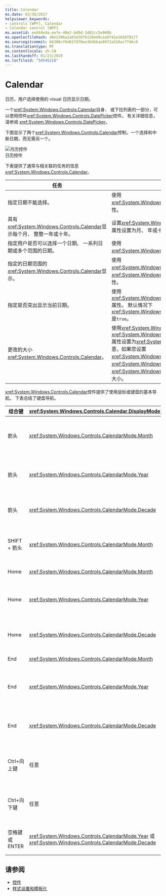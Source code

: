 ```yaml
---
title: Calendar
ms.date: 03/30/2017
helpviewer_keywords:
- controls [WPF], Calendar
- Calendar control [WPF]
ms.assetid: ee844e4a-eefe-48e2-bd0d-1d82cc5e960b
ms.openlocfilehash: d8e2306a2a63e567b156449caa9741e1028f017f
ms.sourcegitcommit: 6b308cf6d627d78ee36dbbae8972a310ac7fd6c8
ms.translationtype: MT
ms.contentlocale: zh-CN
ms.lasthandoff: 01/23/2019
ms.locfileid: "54545218"
---
```

# <a name="calendar"></a>Calendar
日历，用户选择使用的 visual 日历显示日期。  
  
 一个<xref:System.Windows.Controls.Calendar>自身、 或下拉列表的一部分，可以使用控件<xref:System.Windows.Controls.DatePicker>控件。 有关详细信息，请参阅 <xref:System.Windows.Controls.DatePicker>。  
  
 下图显示了两个<xref:System.Windows.Controls.Calendar>控制，一个选择和中断日期，而无需另一个。  
  
 ![月历控件](../../../../docs/framework/wpf/controls/media/ndp-calendarcontrols.png "NDP_CalendarControls")  
日历控件  
  
 下表提供了通常与相关联的任务的信息<xref:System.Windows.Controls.Calendar>。  
  
|任务|实现|  
|----------|--------------------|  
|指定日期不能选择。|使用 <xref:System.Windows.Controls.Calendar.BlackoutDates%2A> 属性。|  
|具有<xref:System.Windows.Controls.Calendar>显示每个月、 整整一年或十年。|设置<xref:System.Windows.Controls.Calendar.DisplayMode%2A>属性设置为月、 年或十年。|  
|指定用户是否可以选择一个日期、 一系列日期或多个范围的日期。|使用<xref:System.Windows.Controls.Calendar.SelectionMode%2A>。|  
|指定的日期范围的<xref:System.Windows.Controls.Calendar>显示。|使用<xref:System.Windows.Controls.Calendar.DisplayDateStart%2A>和<xref:System.Windows.Controls.Calendar.DisplayDateEnd%2A>属性。|  
|指定是否突出显示当前日期。|使用 <xref:System.Windows.Controls.Calendar.IsTodayHighlighted%2A> 属性。 默认情况下<xref:System.Windows.Controls.Calendar.IsTodayHighlighted%2A>是`true`。|  
|更改的大小<xref:System.Windows.Controls.Calendar>。|使用<xref:System.Windows.Controls.Viewbox>，或者设置<xref:System.Windows.FrameworkElement.LayoutTransform%2A>属性设置为<xref:System.Windows.Media.ScaleTransform>。 请注意，如果您设置<xref:System.Windows.FrameworkElement.Width%2A>并<xref:System.Windows.FrameworkElement.Height%2A>的属性<xref:System.Windows.Controls.Calendar>，实际的日历不会更改其大小。|  
  
 <xref:System.Windows.Controls.Calendar>控件提供了使用鼠标或键盘的基本导航。 下表总结了键盘导航。  
  
|组合键|<xref:System.Windows.Controls.Calendar.DisplayMode%2A>|操作|  
|---------------------|-----------------------------------------------------------------------------------------------------------------------------------------------------------|------------|  
|箭头|<xref:System.Windows.Controls.CalendarMode.Month>|更改<xref:System.Windows.Controls.Calendar.SelectedDate%2A>属性如果<xref:System.Windows.Controls.Calendar.SelectionMode%2A>属性未设置为<xref:System.Windows.Controls.CalendarSelectionMode.None>。|  
|箭头|<xref:System.Windows.Controls.CalendarMode.Year>|更改的月份<xref:System.Windows.Controls.Calendar.DisplayDate%2A>属性。 请注意，<xref:System.Windows.Controls.Calendar.SelectedDate%2A>不会更改。|  
|箭头|<xref:System.Windows.Controls.CalendarMode.Decade>|更改的年份<xref:System.Windows.Controls.Calendar.DisplayDate%2A>。 请注意，<xref:System.Windows.Controls.Calendar.SelectedDate%2A>不会更改。|  
|SHIFT + 箭头|<xref:System.Windows.Controls.CalendarMode.Month>|如果<xref:System.Windows.Controls.Calendar.SelectionMode%2A>未设置为<xref:System.Windows.Controls.CalendarSelectionMode.SingleDate>或<xref:System.Windows.Controls.CalendarSelectionMode.None>，扩展了所选日期范围。|  
|Home|<xref:System.Windows.Controls.CalendarMode.Month>|更改<xref:System.Windows.Controls.Calendar.SelectedDate%2A>到当前月份的第一天。|  
|Home|<xref:System.Windows.Controls.CalendarMode.Year>|更改的月份<xref:System.Windows.Controls.Calendar.DisplayDate%2A>到一年的第一个月。 <xref:System.Windows.Controls.Calendar.SelectedDate%2A>不会更改。|  
|Home|<xref:System.Windows.Controls.CalendarMode.Decade>|更改的年份<xref:System.Windows.Controls.Calendar.DisplayDate%2A>十年的第一年。 <xref:System.Windows.Controls.Calendar.SelectedDate%2A>不会更改。|  
|End|<xref:System.Windows.Controls.CalendarMode.Month>|更改<xref:System.Windows.Controls.Calendar.SelectedDate%2A>到当前月份的最后一天。|  
|End|<xref:System.Windows.Controls.CalendarMode.Year>|更改的月份<xref:System.Windows.Controls.Calendar.DisplayDate%2A>年份的最后一个月。 <xref:System.Windows.Controls.Calendar.SelectedDate%2A>不会更改。|  
|End|<xref:System.Windows.Controls.CalendarMode.Decade>|更改的年份<xref:System.Windows.Controls.Calendar.DisplayDate%2A>十年的最后一年。 <xref:System.Windows.Controls.Calendar.SelectedDate%2A>不会更改。|  
|Ctrl+向上键|任意|切换到下一个更大<xref:System.Windows.Controls.Calendar.DisplayMode%2A>。 如果<xref:System.Windows.Controls.Calendar.DisplayMode%2A>已经是<xref:System.Windows.Controls.CalendarMode.Decade>，执行任何操作。|  
|Ctrl+向下键|任意|切换到下一个较小<xref:System.Windows.Controls.Calendar.DisplayMode%2A>。 如果<xref:System.Windows.Controls.Calendar.DisplayMode%2A>已经是<xref:System.Windows.Controls.CalendarMode.Month>，执行任何操作。|  
|空格键或 ENTER|<xref:System.Windows.Controls.CalendarMode.Year> 或 <xref:System.Windows.Controls.CalendarMode.Decade>|开关<xref:System.Windows.Controls.Calendar.DisplayMode%2A>到<xref:System.Windows.Controls.CalendarMode.Month>或<xref:System.Windows.Controls.CalendarMode.Year>由已设定焦点的项表示。|  
  
## <a name="see-also"></a>请参阅
- [控件](../../../../docs/framework/wpf/controls/index.md)
- [样式设置和模板化](../../../../docs/framework/wpf/controls/styling-and-templating.md)
